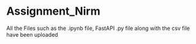 # Assignment_Nirm
All the Files such as the .ipynb file, FastAPI .py file along with the csv file have been uploaded
